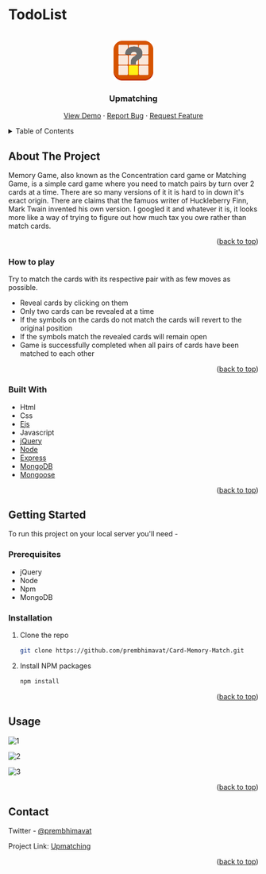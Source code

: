 # TodoList

<div id="top"></div>

<!-- PROJECT LOGO -->
<br />
<div align="center">
  <img src="public/images/favicon.ico" alt="Logo" width="80" height="80">
  </a>

  <h3 align="center">Upmatching</h3>

  <p align="center">
    <a href="https://upmatching.herokuapp.com/">View Demo</a>
    ·
    <a href="https://github.com/prembhimavat/Card-Memory-Match/issues">Report Bug</a>
    ·
    <a href="https://github.com/prembhimavat/Card-Memory-Match/issues">Request Feature</a>
  </p>
</div>


<!-- TABLE OF CONTENTS -->
<details>
  <summary>Table of Contents</summary>
  <ol>
    <li>
      <a href="#about-the-project">About The Project</a>
      <ul>
        <li><a href="#how-to-play">How to play</a></li>
      </ul>
      <ul>
        <li><a href="#built-with">Built With</a></li>
      </ul>
    </li>
    <li>
      <a href="#getting-started">Getting Started</a>
      <ul>
        <li><a href="#prerequisites">Prerequisites</a></li>
        <li><a href="#installation">Installation</a></li>
      </ul>
    </li>
    <li><a href="#usage">Usage</a></li>
    <li><a href="#contact">Contact</a></li>
  </ol>
</details>



<!-- ABOUT THE PROJECT -->
## About The Project

Memory Game, also known as the Concentration card game or Matching Game, is a simple card game where you need to match pairs by turn over 2 cards at a time. There are so many versions of it it is hard to in down it's exact origin. There are claims that the famuos writer of Huckleberry Finn, Mark Twain invented his own version. I googled it and whatever it is, it looks more like a way of trying to figure out how much tax you owe rather than match cards.


<p align="right">(<a href="#top">back to top</a>)</p>

### How to play

Try to match the cards with its respective pair with as few moves as possible.
- Reveal cards by clicking on them
- Only two cards can be revealed at a time
- If the symbols on the cards do not match the cards will revert to the original position
- If the symbols match the revealed cards will remain open
- Game is successfully completed when all pairs of cards have been matched to each other


<p align="right">(<a href="#top">back to top</a>)</p>

### Built With

* Html
* Css
* [Ejs](https://ejs.co/)
* Javascript
* [jQuery](https://jquery.com/)
* [Node](https://nodejs.org/)
* [Express](https://expressjs.com/)
* [MongoDB](https://mongodb.com/)
* [Mongoose](https://mongoosejs.com/)

<p align="right">(<a href="#top">back to top</a>)</p>


<!-- GETTING STARTED -->
## Getting Started

To run this project on your local server you'll need -

### Prerequisites

* jQuery
* Node
* Npm
* MongoDB


### Installation

1. Clone the repo
   ```sh
   git clone https://github.com/prembhimavat/Card-Memory-Match.git
   ```
2. Install NPM packages
   ```sh
   npm install
   ```

<p align="right">(<a href="#top">back to top</a>)</p>



<!-- USAGE EXAMPLES -->
## Usage

![1](https://user-images.githubusercontent.com/89598604/156919404-3866c398-73f3-405c-b858-22b008f3500f.png)

![2](https://user-images.githubusercontent.com/89598604/156919385-86f60222-46b9-4a10-9a1e-3b5acd198d1a.png)

![3](https://user-images.githubusercontent.com/89598604/156919428-d7fcc49b-0edf-4716-b6fc-c3edaf7e48ba.png)


<p align="right">(<a href="#top">back to top</a>)</p>


<!-- CONTACT -->
## Contact

Twitter - [@prembhimavat](https://twitter.com/prembhimavat)

Project Link: [Upmatching](https://github.com/prembhimavat/Card-Memory-Match)


<p align="right">(<a href="#top">back to top</a>)</p>
